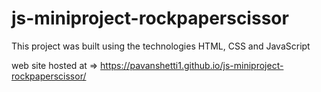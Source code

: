 # js-miniproject-rockpaperscissor
This project was built using the technologies HTML, CSS and JavaScript
<br />

web site hosted at => https://pavanshetti1.github.io/js-miniproject-rockpaperscissor/
